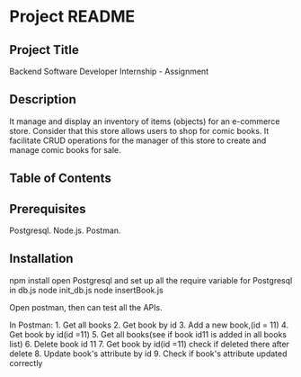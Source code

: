 # Project README

## Project Title

Backend Software Developer Internship - Assignment


## Description

It manage and display an inventory of items (objects) for an e-commerce store. Consider that this store allows users to shop for comic books. It facilitate CRUD operations for the manager of this store to create and manage comic books for sale.
## Table of Contents


## Prerequisites

Postgresql.
Node.js.
Postman.

## Installation

npm install
open Postgresql and set up all the require variable for Postgresql in db.js
node init_db.js
node insertBook.js

Open postman, then can test all the APIs.

In Postman:
    1. Get all books
    2. Get book by id
    3. Add a new book,(id = 11)
    4. Get book by id(id =11)
    5. Get all books(see if book id11 is added in all books list)
    6. Delete book id 11
    7. Get book by id(id =11) check if deleted there after delete
    8. Update book's attribute by id
    9. Check if book's attribute updated correctly


